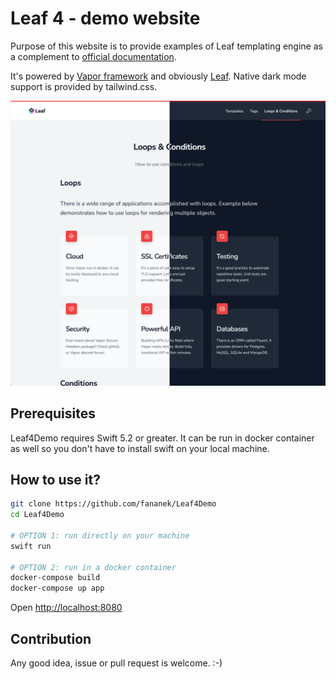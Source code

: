 # Leaf 4 - demo website

Purpose of this website is to provide examples of Leaf templating engine as a complement to [official documentation](https://docs.vapor.codes/4.0/leaf/getting-started).

It's powered by [Vapor framework](https://vapor.codes) and obviously [Leaf](https://github.com/vapor/leaf). Native dark mode support is provided by tailwind.css.

![Leaf4Demo screenshot](Leaf4Demo_screenshot.png)

## Prerequisites

Leaf4Demo requires Swift 5.2 or greater. It can be run in docker container as well so you don't have to install swift on your local machine.

## How to use it?

```bash
git clone https://github.com/fananek/Leaf4Demo
cd Leaf4Demo

# OPTION 1: run directly on your machine
swift run

# OPTION 2: run in a docker container
docker-compose build
docker-compose up app
```

Open [http://localhost:8080](http://localhost:8080)

## Contribution
Any good idea, issue or pull request is welcome. :-)
